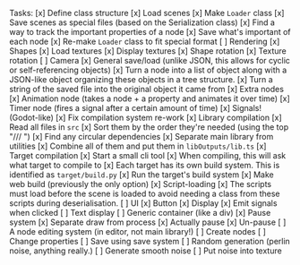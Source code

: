 Tasks:
	[x] Define class structure
	[x] Load scenes
		[x] Make `Loader` class
		[x] Save scenes as special files (based on the Serialization class)
			[x] Find a way to track the important properties of a node
			[x] Save what's important of each node
		[x] Re-make `Loader` class to fit special format
	[ ] Rendering
		[x] Shapes
		[x] Load textures
		[x] Display textures
		[x] Shape rotation
		[x] Texture rotation
		[ ] Camera
	[x] General save/load (unlike JSON, this allows for cyclic or self-referencing objects)
		[x] Turn a node into a list of object along with a JSON-like object organizing these objects in a tree structure.
		[x] Turn a string of the saved file into the original object it came from
	[x] Extra nodes
		[x] Animation node (takes a node + a property and animates it over time)
		[x] Timer node (fires a signal after a certain amount of time)
	[x] Signals! (Godot-like)
	[x] Fix compilation system re-work
		[x] Library compilation
			[x] Read all files in `src`
			[x] Sort them by the order they're needed (using the top "/// <reference>")
			[x] Find any circular dependencies
			[x] Separate main library from utilities
			[x] Combine all of them and put them in `libOutputs/lib.ts`
		[x] Target compilation
			[x] Start a small cli tool
			[x] When compiling, this will ask what target to compile to
			[x] Each target has its own build system. This is identified as `target/build.py`
			[x] Run the target's build system
		[x] Make web build (previously the only option)
	[x] Script-loading
		[x] The scripts must load before the scene is loaded to avoid needing a class from these scripts during deserialisation.
	[ ] UI
		[x] Button
			[x] Display
			[x] Emit signals when clicked
		[ ] Text display
		[ ] Generic container (like a div)
	[x] Pause system
		[x] Separate draw from process
		[x] Actually pause
		[x] Un-pause
	[ ] A node editing system (in editor, not main library!)
		[ ] Create nodes
		[ ] Change properties
		[ ] Save using save system
	[ ] Random generation (perlin noise, anything really.)
		[ ] Generate smooth noise
		[ ] Put noise into texture
